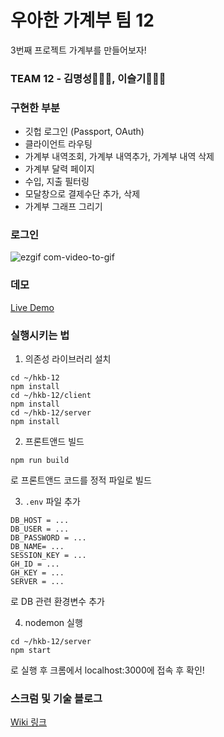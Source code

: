 # 우아한 가계부 팀 12
3번째 프로젝트 가계부를 만들어보자!

### TEAM 12 - 김명성👨🏻‍💻, 이슬기👩🏻‍💻


### 구현한 부분
- 깃헙 로그인 (Passport, OAuth)
- 클라이언트 라우팅
- 가계부 내역조회, 가계부 내역추가, 가계부 내역 삭제
- 가계부 달력 페이지
- 수입, 지출 필터링
- 모달창으로 결제수단 추가, 삭제
- 가계부 그래프 그리기

### 로그인
![ezgif com-video-to-gif](https://user-images.githubusercontent.com/46251629/89604963-5a0a8b80-d8a7-11ea-9709-05653f572cc1.gif)


### 데모
[Live Demo](http://3.35.54.11:3000)

### 실행시키는 법
1. 의존성 라이브러리 설치
  ```
cd ~/hkb-12
npm install
cd ~/hkb-12/client
npm install
cd ~/hkb-12/server
npm install
  ```
2. 프론트앤드 빌드
  ```
npm run build
  ```
  로 프론트앤드 코드를 정적 파일로 빌드

3. `.env` 파일 추가
  ```
DB_HOST = ...
DB_USER = ...
DB_PASSWORD = ...
DB_NAME= ...
SESSION_KEY = ...
GH_ID = ...
GH_KEY = ...
SERVER = ...
  ```
  로 DB 관련 환경변수 추가
  
4. nodemon 실행
  ```
cd ~/hkb-12/server
npm start
  ```
  로 실행 후 크롬에서 localhost:3000에 접속 후 확인!

### 스크럼 및 기술 블로그
[Wiki 링크](https://github.com/woowa-techcamp-2020/hkb-12/wiki)
